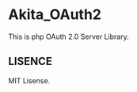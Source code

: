 Akita_OAuth2
======================================================
This is php OAuth 2.0 Server Library.

LISENCE
------------------------------------------------------
MIT Lisense.
